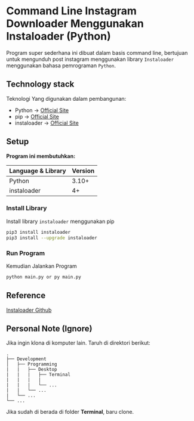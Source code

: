 # Command Line Instagram Downloader Menggunakan Instaloader (Python)

Program super sederhana ini dibuat dalam basis command line, bertujuan untuk mengunduh post instagram menggunakan library `Instaloader` menggunakan bahasa pemrograman `Python`.

## Technology stack

Teknologi Yang digunakan dalam pembangunan:

- Python -> [Official Site](https://www.python.org/)
- pip -> [Official Site](https://pip.pypa.io/en/stable/)
- instaloader -> [Official Site](https://instaloader.github.io/index.html)

## Setup

**Program ini membutuhkan:**

| Language & Library | Version |
| ------------------ | ------- |
| Python             | 3.10+   |
| instaloader        | 4+      |

### Install Library

Install library `instaloader` menggunakan pip

```bash
pip3 install instaloader
pip3 install --upgrade instaloader
```

### Run Program

Kemudian Jalankan Program

```bash
python main.py or py main.py
```

## Reference

[Instaloader Github](https://github.com/instaloader/instaloader)

## Personal Note (Ignore)

Jika ingin klona di komputer lain. Taruh di direktori berikut:

    .
    ├── Development
    │   ├── Programming
    |   |   ├── Desktop
    |   |   |   ├── Terminal
    |   |   |   | 
    |   |   |   └── ...   
    |   |   └── ...
    |   └── ...   
    └── ...

Jika sudah di berada di folder **Terminal**, baru clone.
